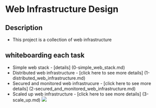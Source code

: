 # Web Infrastructure Design

## Description

+ This project is a collection of web infrastructure 
##  whiteboarding  each task

+ Simple web stack - [details] (0-simple_web_stack.md)
+ Distributed web infrastructure - [click here to see more details] (1-distributed_web_infrastructure.md)
+ Secured and monitored web infrastrucure - [click here to see more details] (2-secured_and_monitored_web_infrastructure.md)
+ Scaled up web infrastructure - [click here to see more details] (3-scale_up.md)
![](https://onesystemstech.com/wp-content/uploads/2022/03/One-Systems-Technologies-Wireless-Network-Infrastructure-illustration.jpg)
